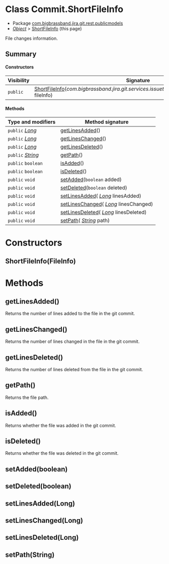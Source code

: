 # Class Commit.ShortFileInfo

* Package [com.bigbrassband.jira.git.rest.publicmodels](#)
*  *[Object](https://docs.oracle.com/javase/8/docs/api/java/lang/Object.html)*  \> [ShortFileInfo](#) (this page)

File changes information.


## Summary
#### Constructors
| Visibility | Signature |
| --- | --- |
| `public` | [ShortFileInfo](#shortfileinfofileinfo)(*com.bigbrassband.jira.git.services.issuetabpanels.summary.bean.FileInfo* fileInfo) |

#### Methods
| Type and modifiers | Method signature |
| --- | --- |
| `public`  *[Long](https://docs.oracle.com/javase/8/docs/api/java/lang/Long.html)*  | [getLinesAdded](#getlinesadded)() |
| `public`  *[Long](https://docs.oracle.com/javase/8/docs/api/java/lang/Long.html)*  | [getLinesChanged](#getlineschanged)() |
| `public`  *[Long](https://docs.oracle.com/javase/8/docs/api/java/lang/Long.html)*  | [getLinesDeleted](#getlinesdeleted)() |
| `public`  *[String](https://docs.oracle.com/javase/8/docs/api/java/lang/String.html)*  | [getPath](#getpath)() |
| `public` `boolean` | [isAdded](#isadded)() |
| `public` `boolean` | [isDeleted](#isdeleted)() |
| `public` `void` | [setAdded](#setaddedboolean)(`boolean` added) |
| `public` `void` | [setDeleted](#setdeletedboolean)(`boolean` deleted) |
| `public` `void` | [setLinesAdded](#setlinesaddedlong)( *[Long](https://docs.oracle.com/javase/8/docs/api/java/lang/Long.html)*  linesAdded) |
| `public` `void` | [setLinesChanged](#setlineschangedlong)( *[Long](https://docs.oracle.com/javase/8/docs/api/java/lang/Long.html)*  linesChanged) |
| `public` `void` | [setLinesDeleted](#setlinesdeletedlong)( *[Long](https://docs.oracle.com/javase/8/docs/api/java/lang/Long.html)*  linesDeleted) |
| `public` `void` | [setPath](#setpathstring)( *[String](https://docs.oracle.com/javase/8/docs/api/java/lang/String.html)*  path) |



# Constructors
## ShortFileInfo(FileInfo)





# Methods
## getLinesAdded()
Returns the number of lines added to the file in the git commit.



## getLinesChanged()
Returns the number of lines changed in the file in the git commit.



## getLinesDeleted()
Returns the number of lines deleted from the file in the git commit.



## getPath()
Returns the file path.



## isAdded()
Returns whether the file was added in the git commit.



## isDeleted()
Returns whether the file was deleted in the git commit.



## setAdded(boolean)




## setDeleted(boolean)




## setLinesAdded(Long)




## setLinesChanged(Long)




## setLinesDeleted(Long)




## setPath(String)





